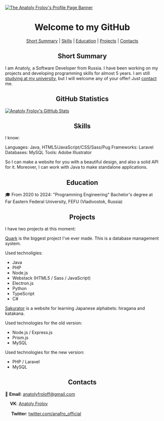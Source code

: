 [![The Anatoly Frolov's Profile Page Banner](https://github.com/anafro/anafro/blob/main/Banners/Profile.Banner.png?raw=true "Press the right mouse button and then press 'Copy the URL' to copy the URL to my GitHub page")](https://github.com/anafro)

<h1 align="center">Welcome to my GitHub</h1>

<p align="center">
    <a href="#short-summary">Short Summary</a> |
    <a href="#skills">Skills</a> |
    <a href="#education">Education</a> |
    <a href="#projects">Projects</a> |
    <a href="#contacts">Contacts</a>
</p>

<h2 align="center">Short Summary</h2>
I am Anatoly, a Software Developer from Russia. I have been working on my projects and developing programming skills for almost 5 years. I am still <a href="#education">studying at my university</a>, but I will welcome any of your offer! Just <a href="#contacts">contact</a> me.

<h2 align="center">GitHub Statistics</h2>

[![Anatoly Frolov's GitHub Stats](https://github-readme-stats.vercel.app/api?username=anafro&show_icons=true&theme=nord&hide_title=true)](https://github.com/anuraghazra/github-readme-stats)

<h2 align="center">Skills</h2>
I know:

Languages: Java, HTML5/JavaScript/CSS/Sass/Pug
Frameworks: Laravel
Databases: MySQL
Tools: Adobe Illustrator

So I can make a website for you with a beautiful design, and also a solid API for it. Moreover, I can work with Java to make standalone applications.

<h2 align="center">Education</h2>
🎓 From 2020 to 2024: "Programming Engineering" Bachelor's degree at Far Eastern Federal University, FEFU (Vladivostok, Russia)

<h2 align="center">Projects</h2>
I have two projects at this moment:

<a href="https://github.com/quark-dbms">Quark</a> is the biggest project I've ever made. This is a database management system. 

Used technoligies: 

* Java
* PHP
* Node.js
* Webstack (HTML5 / Sass / JavaScript)
* Electron.js
* Python
* TypeScript
* C#

<a href="https://github.com/sakurator">Sakurator</a> is a website for learning Japanese alphabets: hiragana and katakana.

Used technologies for the old version:

* Node.js / Express.js
* Prism.js
* MySQL

Used technologies for the new version:

* PHP / Laravel
* MySQL

<h2 align="center">Contacts</h2>

📧 **Email**: <a href="mailto:anatolyfroloff@gmail.com">anatolyfroloff@gmail.com</a><!-- and <a href="mailto:contact@anafro.ru">contact@anafro.ru</a>-->

<img src="https://upload.wikimedia.org/wikipedia/commons/thumb/2/21/VK.com-logo.svg/288px-VK.com-logo.svg.png" width="12" height="12"> **VK**: <a href="https://vk.com/anafro">Anatoly Frolov</a>

<img src="https://upload.wikimedia.org/wikipedia/sco/9/9f/Twitter_bird_logo_2012.svg" width="16"> **Twitter**: [twitter.com/anafro_official](https://twitter.com/anafro_official)